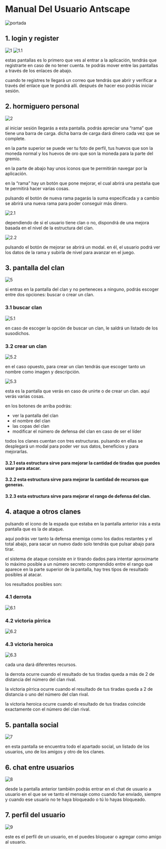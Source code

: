 # Manual Del Usuario Antscape

![portada](documentation/img/portada.png)

## 1. login y register

![1](documentation/img/1.png)
![1.1](documentation/img/1.1.png)

estas pantallas es lo primero que ves al entrar a la aplicación, tendrás que registrarte en caso de no tener cuenta. te podrás mover entre las pantallas a través de los enlaces de abajo.

cuando te registres te llegará un correo que tendrás que abrir y verificar a través del enlace que te pondrá allí. después de hacer eso podrás iniciar sesión.

## 2. hormiguero personal

![2](documentation/img/2.png)

al iniciar sesión llegarás a esta pantalla. podrás apreciar una “rama” que tiene una barra de carga. dicha barra de carga dará dinero cada vez que se complete.

en la parte superior se puede ver tu foto de perfil, tus huevos que son la moneda normal y los huevos de oro que son la moneda para la parte del gremio.

en la parte de abajo hay unos iconos que te permitirán navegar por la aplicación.

en la “rama” hay un botón que pone mejorar, el cual abrirá una pestaña que te permitirá hacer varias cosas.

pulsando el botón de nueva rama pagarás la suma especificada y a cambio se abrirá una nueva rama para poder conseguir más dinero.

![2.1](documentation/img/2.1.png)

dependiendo de si el usuario tiene clan o no, dispondrá de una mejora basada en el nivel de la estructura del clan.

![2.2](documentation/img/2.2.png)

pulsando el botón de mejorar se abrirá un modal. en él, el usuario podrá ver los datos de la rama y subirla de nivel para avanzar en el juego.

## 3. pantalla del clan 

![5](documentation/img/5.png)

si entras en la pantalla del clan y no perteneces a ninguno, podrás escoger entre dos opciones: buscar o crear un clan.

### 3.1 buscar clan 

![5.1](documentation/img/5.1.png)

en caso de escoger la opción de buscar un clan, le saldrá un listado de los susodichos.

### 3.2 crear un clan

![5.2](documentation/img/5.2.png)

en el caso opuesto, para crear un clan tendrás que escoger tanto un nombre como imagen y descripción.

![5.3](documentation/img/5.3.png)

esta es la pantalla que verás en caso de unirte o de crear un clan. aquí verás varias cosas.

en los botones de arriba podrás:
- ver la pantalla del clan
- el nombre del clan
- las copas del clan
- modificar el número de defensa del clan en caso de ser el líder

todos los clanes cuentan con tres estructuras. pulsando en ellas se desplegará un modal para poder ver sus datos, beneficios y para mejorarlas.

#### 3.2.1 esta estructura sirve para mejorar la cantidad de tiradas que puedes usar para atacar.

#### 3.2.2 esta estructura sirve para mejorar la cantidad de recursos que generas.

#### 3.2.3 esta estructura sirve para mejorar el rango de defensa del clan.

## 4. ataque a otros clanes

pulsando el icono de la espada que estaba en la pantalla anterior irás a esta pantalla que es la de ataque.

aquí podrás ver tanto la defensa enemiga como los dados restantes y el total abajo, para sacar un nuevo dado solo tendrás que pulsar abajo para tirar.

el sistema de ataque consiste en ir tirando dados para intentar aproximarte lo máximo posible a un número secreto comprendido entre el rango que aparece en la parte superior de la pantalla, hay tres tipos de resultado posibles al atacar.

los resultados posibles son:

### 4.1 derrota

![6.1](documentation/img/6.1.png)

### 4.2 victoria pírrica

![6.2](documentation/img/6.2.png)

### 4.3 victoria heroica

![6.3](documentation/img/6.3.png)

cada una dará diferentes recursos.

la derrota ocurre cuando el resultado de tus tiradas queda a más de 2 de distancia del número del clan rival.

la victoria pírrica ocurre cuando el resultado de tus tiradas queda a 2 de distancia o uno del número del clan rival.

la victoria heroica ocurre cuando el resultado de tus tiradas coincide exactamente con el número del clan rival.

## 5. pantalla social

![7](documentation/img/7.png)

en esta pantalla se encuentra todo el apartado social, un listado de los usuarios, uno de los amigos y otro de los clanes.

## 6. chat entre usuarios

![8](documentation/img/8.png)

desde la pantalla anterior también podrás entrar en el chat de usuario a usuario en el que se ve tanto el mensaje como cuando fue enviado, siempre y cuando ese usuario no te haya bloqueado o tú lo hayas bloqueado.

## 7. perfil del usuario

![9](documentation/img/9.png)

este es el perfil de un usuario, en el puedes bloquear o agregar como amigo al usuario.
